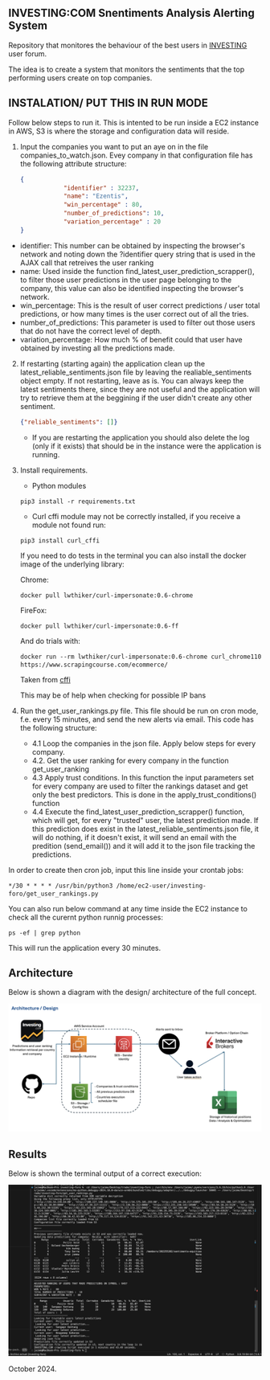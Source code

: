 ## INVESTING:COM Snentiments Analysis Alerting System

Repository that monitores the behaviour of the best users in [INVESTING](https://investing.com) user forum.

The idea is to create a system that monitors the sentiments that the top performing users create on top companies.

## INSTALATION/ PUT THIS IN RUN MODE

Follow below steps to run it. This is intented to be run inside a EC2 instance in AWS, S3 is where the storage and configuration data will reside.

1. Input the companies you want to put an aye on in the file companies_to_watch.json. Evey company in that configuration file has the following attribute structure:

    ````json
    {
                "identifier" : 32237, 
                "name": "Ezentis",
                "win_percentage" : 80,
                "number_of_predictions": 10,
                "variation_percentage" : 20
    }

* identifier: This number can be obtained by inspecting the browser's network and noting down the ?identifier query string that is used in the AJAX call that retreives the user ranking
* name: Used inside the function find_latest_user_prediction_scrapper(), to filter those user predictions in the user page belonging to the company, this value can also be identified inspecting the browser's network.
* win_percentage: This is the result of user correct predictions / user total predictions, or how many times is the user correct out of all the tries.
* number_of_predictions: This parameter is used to filter out those users that do not have the correct level of depth.
* variation_percentage: How much % of benefit could that user have obtained by investing all the predictions made.

2. If restarting (starting again) the application clean up the latest_reliable_sentiments.json file by leaving the realiable_sentiments object empty. If not restarting, leave as is. You can always keep the latest sentiments there, since they are not useful and the application will try to retrieve them at the beggining if the user didn't create any other sentiment.

    ````json 
    {"reliable_sentiments": []}
    `````

    - If you are restarting the application you should also delete the log (only if it exists) that should be in the instance were the application is running.

3. Install requirements.

    - Python modules
    ```console
    pip3 install -r requirements.txt
    ```
    - Curl cffi module may not be correctly installed, if you receive a module not found run:
    ```console
    pip3 install curl_cffi
    ```
    If you need to do tests in the terminal you can also install the docker image of the underlying library:

    Chrome:
    ```console
    docker pull lwthiker/curl-impersonate:0.6-chrome
    ```
    FireFox:
    ```console
    docker pull lwthiker/curl-impersonate:0.6-ff
    ```
    And do trials with:
    ```console
    docker run --rm lwthiker/curl-impersonate:0.6-chrome curl_chrome110 https://www.scrapingcourse.com/ecommerce/
    ```
    Taken from [cffi](https://www.zenrows.com/blog/curl-impersonate#scrape-html)

    This may be of help when checking for possible IP bans

4. Run the get_user_rankings.py file. This file should be run on cron mode, f.e. every 15 minutes, and send the new alerts via email. This code has the following structure:

    - 4.1 Loop the companies in the json file. Apply below steps for every company.
    - 4.2. Get the user ranking for every company in the function get_user_ranking
    - 4.3 Apply trust conditions. In this function the input parameters set for every company are used to filter the rankings dataset and get only the best predictors. This is done in the apply_trust_conditions() function
    - 4.4 Execute the find_latest_user_prediction_scrapper() function, which will get, for every "trusted" user, the latest prediction made. If this prediction does exist in the latest_reliable_sentiments.json file, it will do nothing, if it doesn't exist, it will send an email with the predition (send_email()) and it will add it to the json file tracking the predictions.

In order to create then cron job, input this line inside your crontab jobs:

```console
*/30 * * * * /usr/bin/python3 /home/ec2-user/investing-foro/get_user_rankings.py
```

You can also run below command at any time inside the EC2 instance to check all the curernt python runnig processes:

```console
ps -ef | grep python
```

This will run the application every 30 minutes.

## Architecture

Below is shown a diagram with the design/ architecture of the full concept.

![Arquitecture](resources/Arqui.png)

## Results

Below is shown the terminal output of a correct execution:

![Terminal Output](resources/Correct_execution.png)

October 2024.